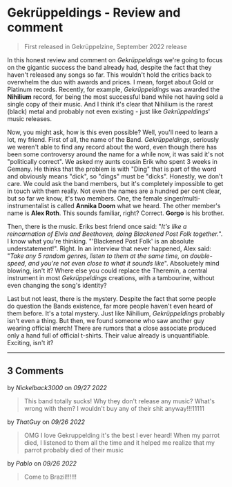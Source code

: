 # Gekrüppeldings - Review and comment

> First released in Gekrüppelzine, September 2022 release

In this honest review and comment on *Gekrüppeldings* we're going to focus on the gigantic success the band already had, despite the fact that they haven't released any songs so far. This wouldn't hold the critics back to overwhelm the duo with awards and prices. I mean, forget about Gold or Platinum records. Recently, for example, *Gekrüppeldings* was awarded the **Nihilium** record, for being the most successful band while not having sold a single copy of their music. And I think it's clear that Nihilium is the rarest (black) metal and probably not even existing - just like *Gekrüppeldings*' music releases.  

Now, you might ask, how is this even possible? Well, you'll need to learn a lot, my friend. First of all, the name of the Band. *Gekrüppeldings*, seriously we weren't able to find any record about the word, even though there has been some controversy around the name for a while now, it was said it's not "politically correct". We asked my aunts cousin Erik who spent 3 weeks in Gemany. He thinks that the problem is with "Ding" that is part of the word and obviously means "dick", so "dings" must be "dicks". Honestly, we don't care. We could ask the band members, but it's completely impossible to get in touch with them really. Not even the names are a hundred per cent clear, but so far we know, it's two members. One, the female singer/multi-instrumentalist is called **Annika Doom** what we heard. The other member's name is **Alex Roth**. This sounds familiar, right? Correct. **Gorgo** is his brother.  

Then, there is the music. Eriks best friend once said: "_It's like a reincarnation of Elvis and Beethoven, doing Blackened Post Folk together._". I know what you're thinking. "'Blackened Post Folk' is an absolute understatement!". Right. In an interview that never happened, Alex said: "_Take any 5 random genres, listen to them at the same time, on double-speed, and you're not even close to what it sounds like_". Absoluetely mind blowing, isn't it? Where else you could replace the Theremin, a central instrument in most *Gekrüppeldings* creations, with a tambourine, without even changing the song's identity?

Last but not least, there is the mystery. Despite the fact that some people do question the Bands existence, far more people haven't even heard of them before. It's a total mystery. Just like Nihilium, *Gekrüppeldings* probably isn't even a thing. But then, we found someone who saw another guy wearing official merch! There are rumors that a close associate produced only a hand full of official t-shirts. Their value already is unquantifiable. Exciting, isn't it?

---

## 3 Comments

by *Nickelback3000* on *09/27 2022*
> This band totally sucks! Why they don't release any music? What's wrong with them? I wouldn't buy any of their shit anyway!!!11111

by *ThatGuy* on *09/26 2022*
> OMG I love Gekruppelding it's the best I ever heard! When my parrot died, I listened to them all the time and it helped me realize that my parrot probably died of their music

by *Pablo* on *09/26 2022*
> Come to Brazil!!!!!!